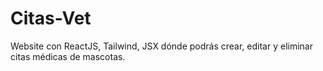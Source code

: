 # Citas-Vet
Website con ReactJS, Tailwind, JSX dónde podrás crear, editar y eliminar citas médicas de mascotas.
